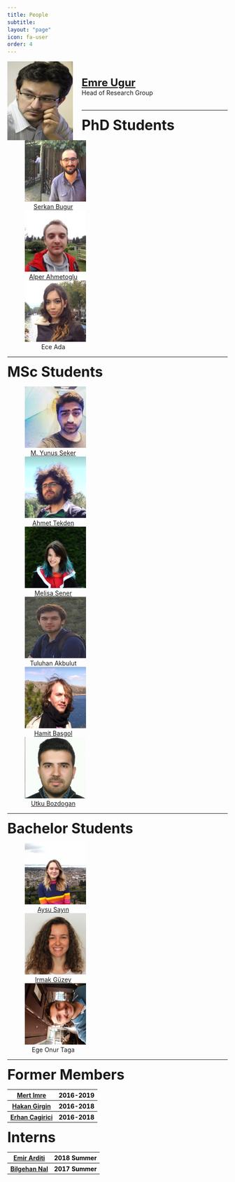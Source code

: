 ```yaml
---
title: People
subtitle:
layout: "page"
icon: fa-user
order: 4
---
```


<style>
.column {
  float: left;
  width: 15%;
  padding-left: 40px;
}

/* Clear floats after image containers */
.row::after {
  content: "";
  clear: both;
  display: table;
}

@media screen and (max-width: 1200px) {
  .column {
    width: 100%;
  }
}

</style>

<p>
<img src="assets/images/emre.jpg" alt="Emre" title="Emre Ugur" height="180" width="150" align="left" style="padding-right: 20px; padding left: 20px;">  
<br><br>
<strong><font size="5"><a href="https://www.cmpe.boun.edu.tr/~emre/index.html">Emre Ugur</a></font></strong>
<br>
Head of Research Group
<br><br>
<hr>

<strong><font size="6">PhD Students</font></strong>
<br>

<div class="row">
  <div class="column">
    <a href="https://serkanbugur.github.io/">
  <img src='assets/images/serkan.png' style='width: 140px;  height: 140px;'>
  <div style='width: 130px; text-align: center;'>Serkan Bugur</div>
</a>
  </div>
  <div class="column">
    <a href="https://alper111.github.io/">
  <img src='assets/images/alper.jpeg' style='width: 140px; height: 140px;'>
  <div style='width: 130px; text-align: center;'>Alper Ahmetoglu</div>
</a>
  </div>
  <div class="column">

  <img src='assets/images/ece.jpeg' style='width: 140px; height: 140px;'>
  <div style='width: 130px; text-align: center;'>Ece Ada</div>

  </div>
</div>

<hr>

<strong><font size="6">MSc Students</font></strong>
<br>


<div class="row">
  <div class="column">
    <a href="https://scholar.google.com/citations?user=H8NkqvQAAAAJ&hl=tr">
  <img src='assets/images/yunus.jpeg' style='width: 140px;  height: 140px;'>
  <div style='width: 130px; text-align: center;'>M. Yunus Seker</div>
</a>
  </div>
  <div class="column">
    <a href="https://github.com/Fzaero">
  <img src='assets/images/ahmet.png' style='width: 140px; height: 140px;'>
  <div style='width: 130px; text-align: center;'>Ahmet Tekden</div>
</a>
  </div>
  <div class="column">
    <a href='https://melsener.github.io'>
  <img src='assets/images/melisa_sener.jpg' style='width: 140px; height: 140px;'>
  <div style='width: 130px; text-align: center;'>Melisa Sener</div>
</a>
  </div>
  <div class="column">

  <img src='assets/images/tuluhan.png' style='width: 140px; height: 140px;'>
  <div style='width: 130px; text-align: center;'>Tuluhan Akbulut</div>

  </div>
  <div class="column">
    <a href='https://github.com/Hbasgol'>
  <img src='assets/images/hamit.png' style='width: 140px; height: 140px;'>
  <div style='width: 130px; text-align: center;'>Hamit Basgol</div>
</a>
  </div>
  <div class="column">
    <a href='https://github.com/UtkuBozdogan'>
  <img src='assets/images/utku.jpeg' style='width: 140px; height: 140px;'>
  <div style='width: 130px; text-align: center;'>Utku Bozdogan</div>
</a>
  </div>
</div>

<hr>

<strong><font size="6">Bachelor Students</font></strong>
<br>

<div class="row">
  <div class="column">
    <a href="https://github.com/aysusayin">
  <img src='assets/images/aysu.jpg' style='width: 140px;  height: 140px;'>
  <div style='width: 130px; text-align: center;'>Aysu Sayın</div>
</a>
  </div>
  <div class="column">
    <a href="https://github.com/irmakguzey">
  <img src='assets/images/irmak.jpg' style='width: 140px; height: 140px;'>
  <div style='width: 130px; text-align: center;'>Irmak Güzey</div>
</a>
  </div>
  <div class="column">

  <img src='assets/images/ege.jpg' style='width: 140px; height: 140px;  transform: rotate(270deg);'>
  <div style='width: 130px; text-align: center;'>Ege Onur Taga</div>

  </div>
</div>

<hr>

<strong><font size="6">Former Members</font></strong>
<br>
<div class="table sectionedit2" ><table class="inline">
	<tbody>
    <tr class="row0">
		<th class="col0 leftalign" style='background:none'> <a href="https://mertimre.github.io/" class="urlextern" title="https://mertimre.github.io/" rel="nofollow">Mert Imre</a> </th><th class="col1 centeralign" style='background:none; color:black;'>  2016-2019    </th>
	</tr>
    <tr class="row0">
		<th class="col0 leftalign" style='background:none'> <a href="http://www.idiap.ch/~hgirgin/" class="urlextern" title="http://www.idiap.ch/~hgirgin/" rel="nofollow">Hakan Girgin</a> </th><th class="col1 centeralign" style='background:none; color:black;'>  2016-2018    </th>
	</tr>
    <tr class="row0">
		<th class="col0 leftalign" style='background:none'> <a href="https://github.com/cagirici" class="urlextern" title="https://github.com/cagirici" rel="nofollow">Erhan Cagirici</a> </th><th class="col1 centeralign" style='background:none; color:black;'>  2016-2018    </th>
	</tr>
</tbody></table></div>


<strong><font size="6">Interns</font></strong>
<br>
<div class="table sectionedit2" ><table class="inline">
	<tbody>
    <tr class="row0">
		<th class="col0 leftalign" style='background:none'> <a href="https://scholar.google.com.tr/citations?user=oZkaOigAAAAJ&hl=en" class="urlextern" title="https://scholar.google.com.tr/citations?user=oZkaOigAAAAJ&hl=en" rel="nofollow">Emir Arditi</a> </th><th class="col1 centeralign" style='background:none; color:black;'>  2018 Summer    </th>
	</tr>
    <tr class="row0">
		<th class="col0 leftalign" style='background:none'> <a href="https://github.com/bilgehannal" class="urlextern" title="https://github.com/bilgehannal" rel="nofollow">Bilgehan Nal</a> </th><th class="col1 centeralign" style='background:none; color:black;'>  2017 Summer    </th>
	</tr>
</tbody></table></div>